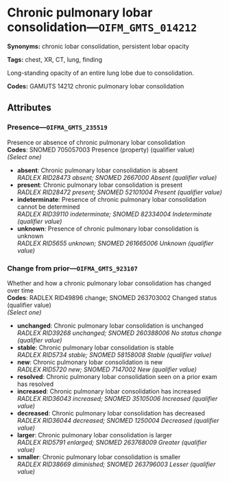 # Chronic pulmonary lobar consolidation—`OIFM_GMTS_014212`

**Synonyms:** chronic lobar consolidation, persistent lobar opacity

**Tags:** chest, XR, CT, lung, finding

Long-standing opacity of an entire lung lobe due to consolidation.

**Codes:** GAMUTS 14212 chronic pulmonary lobar consolidation

## Attributes

### Presence—`OIFMA_GMTS_235519`

Presence or absence of chronic pulmonary lobar consolidation  
**Codes**: SNOMED 705057003 Presence (property) (qualifier value)  
*(Select one)*

- **absent**: Chronic pulmonary lobar consolidation is absent  
_RADLEX RID28473 absent; SNOMED 2667000 Absent (qualifier value)_
- **present**: Chronic pulmonary lobar consolidation is present  
_RADLEX RID28472 present; SNOMED 52101004 Present (qualifier value)_
- **indeterminate**: Presence of chronic pulmonary lobar consolidation cannot be determined  
_RADLEX RID39110 indeterminate; SNOMED 82334004 Indeterminate (qualifier value)_
- **unknown**: Presence of chronic pulmonary lobar consolidation is unknown  
_RADLEX RID5655 unknown; SNOMED 261665006 Unknown (qualifier value)_

### Change from prior—`OIFMA_GMTS_923107`

Whether and how a chronic pulmonary lobar consolidation has changed over time  
**Codes**: RADLEX RID49896 change; SNOMED 263703002 Changed status (qualifier value)  
*(Select one)*

- **unchanged**: Chronic pulmonary lobar consolidation is unchanged  
_RADLEX RID39268 unchanged; SNOMED 260388006 No status change (qualifier value)_
- **stable**: Chronic pulmonary lobar consolidation is stable  
_RADLEX RID5734 stable; SNOMED 58158008 Stable (qualifier value)_
- **new**: Chronic pulmonary lobar consolidation is new  
_RADLEX RID5720 new; SNOMED 7147002 New (qualifier value)_
- **resolved**: Chronic pulmonary lobar consolidation seen on a prior exam has resolved  
- **increased**: Chronic pulmonary lobar consolidation has increased  
_RADLEX RID36043 increased; SNOMED 35105006 Increased (qualifier value)_
- **decreased**: Chronic pulmonary lobar consolidation has decreased  
_RADLEX RID36044 decreased; SNOMED 1250004 Decreased (qualifier value)_
- **larger**: Chronic pulmonary lobar consolidation is larger  
_RADLEX RID5791 enlarged; SNOMED 263768009 Greater (qualifier value)_
- **smaller**: Chronic pulmonary lobar consolidation is smaller  
_RADLEX RID38669 diminished; SNOMED 263796003 Lesser (qualifier value)_